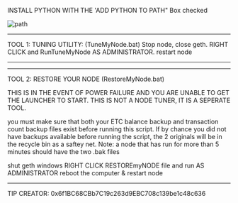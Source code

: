 INSTALL PYTHON WITH THE 'ADD PYTHON TO PATH" Box checked

![path](https://github.com/Phoenix1969/ETCPOW-Tools/assets/18568844/cb4bf589-cd26-4358-95aa-43663f3597f7)
______________________________
TOOL 1: TUNING UTILITY: (TuneMyNode.bat)
Stop node, close geth.
RIGHT CLICK and RunTuneMyNode AS ADMINISTRATOR.
restart node

_____________________________________________
_____________________________________________

TOOL 2: RESTORE YOUR NODE (RestoreMyNode.bat)

THIS IS IN THE EVENT OF POWER FAILURE AND YOU ARE UNABLE TO GET THE LAUNCHER TO START. THIS IS NOT A NODE TUNER, IT IS A SEPERATE TOOL.

you must make sure that both your ETC balance backup and transaction count backup files exist before running this script. If by chance you did not have backups available before running the script, the 2 originals will be in the recycle bin as a saftey net. Note: a node that has run for more than 5 minutes should have the two .bak files

shut geth windows
RIGHT CLICK RESTOREmyNODE file and run AS ADMINISTRATOR
reboot the computer & restart node
______________________________________________

TIP CREATOR: 0x6f1BC68CBb7C19c263d9EBC708c139be1c48c636
